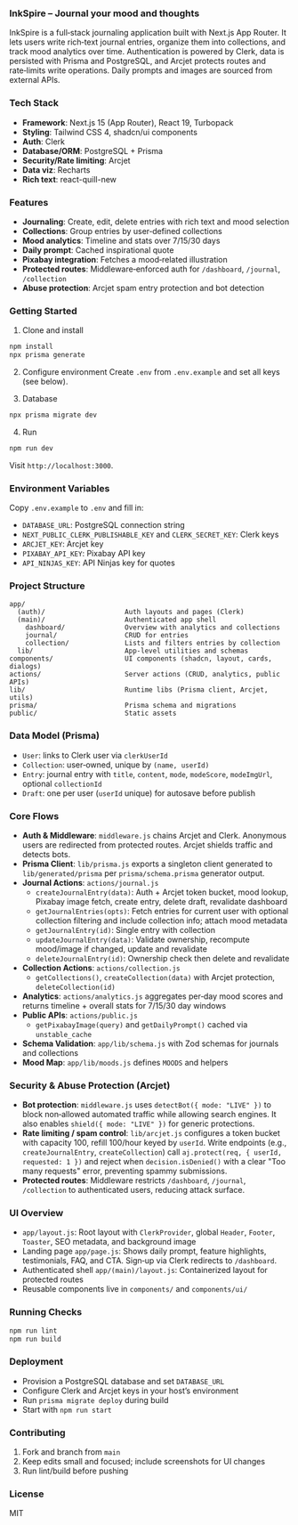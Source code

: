 ### InkSpire – Journal your mood and thoughts

InkSpire is a full‑stack journaling application built with Next.js App Router. It lets users write rich‑text journal entries, organize them into collections, and track mood analytics over time. Authentication is powered by Clerk, data is persisted with Prisma and PostgreSQL, and Arcjet protects routes and rate‑limits write operations. Daily prompts and images are sourced from external APIs.

### Tech Stack
- **Framework**: Next.js 15 (App Router), React 19, Turbopack
- **Styling**: Tailwind CSS 4, shadcn/ui components
- **Auth**: Clerk
- **Database/ORM**: PostgreSQL + Prisma
- **Security/Rate limiting**: Arcjet
- **Data viz**: Recharts
- **Rich text**: react-quill-new

### Features
- **Journaling**: Create, edit, delete entries with rich text and mood selection
- **Collections**: Group entries by user‑defined collections
- **Mood analytics**: Timeline and stats over 7/15/30 days
- **Daily prompt**: Cached inspirational quote
- **Pixabay integration**: Fetches a mood‑related illustration
- **Protected routes**: Middleware‑enforced auth for `/dashboard`, `/journal`, `/collection`
 - **Abuse protection**: Arcjet spam entry protection and bot detection

### Getting Started
1) Clone and install
```bash
npm install
npx prisma generate
```

2) Configure environment
Create `.env` from `.env.example` and set all keys (see below).

3) Database
```bash
npx prisma migrate dev
```

4) Run
```bash
npm run dev
```
Visit `http://localhost:3000`.

### Environment Variables
Copy `.env.example` to `.env` and fill in:
- `DATABASE_URL`: PostgreSQL connection string
- `NEXT_PUBLIC_CLERK_PUBLISHABLE_KEY` and `CLERK_SECRET_KEY`: Clerk keys
- `ARCJET_KEY`: Arcjet key
- `PIXABAY_API_KEY`: Pixabay API key
- `API_NINJAS_KEY`: API Ninjas key for quotes

### Project Structure
```
app/
  (auth)/                    Auth layouts and pages (Clerk)
  (main)/                    Authenticated app shell
    dashboard/               Overview with analytics and collections
    journal/                 CRUD for entries
    collection/              Lists and filters entries by collection
  lib/                       App-level utilities and schemas
components/                  UI components (shadcn, layout, cards, dialogs)
actions/                     Server actions (CRUD, analytics, public APIs)
lib/                         Runtime libs (Prisma client, Arcjet, utils)
prisma/                      Prisma schema and migrations
public/                      Static assets
```

### Data Model (Prisma)
- `User`: links to Clerk user via `clerkUserId`
- `Collection`: user‑owned, unique by `(name, userId)`
- `Entry`: journal entry with `title`, `content`, `mode`, `modeScore`, `modeImgUrl`, optional `collectionId`
- `Draft`: one per user (`userId` unique) for autosave before publish

### Core Flows
- **Auth & Middleware**: `middleware.js` chains Arcjet and Clerk. Anonymous users are redirected from protected routes. Arcjet shields traffic and detects bots.
- **Prisma Client**: `lib/prisma.js` exports a singleton client generated to `lib/generated/prisma` per `prisma/schema.prisma` generator output.
- **Journal Actions**: `actions/journal.js`
  - `createJournalEntry(data)`: Auth + Arcjet token bucket, mood lookup, Pixabay image fetch, create entry, delete draft, revalidate dashboard
  - `getJournalEntries(opts)`: Fetch entries for current user with optional collection filtering and include collection info; attach mood metadata
  - `getJournalEntry(id)`: Single entry with collection
  - `updateJournalEntry(data)`: Validate ownership, recompute mood/image if changed, update and revalidate
  - `deleteJournalEntry(id)`: Ownership check then delete and revalidate
- **Collection Actions**: `actions/collection.js`
  - `getCollections()`, `createCollection(data)` with Arcjet protection, `deleteCollection(id)`
- **Analytics**: `actions/analytics.js` aggregates per‑day mood scores and returns timeline + overall stats for 7/15/30 day windows
- **Public APIs**: `actions/public.js`
  - `getPixabayImage(query)` and `getDailyPrompt()` cached via `unstable_cache`
- **Schema Validation**: `app/lib/schema.js` with Zod schemas for journals and collections
- **Mood Map**: `app/lib/moods.js` defines `MOODS` and helpers

### Security & Abuse Protection (Arcjet)
- **Bot protection**: `middleware.js` uses `detectBot({ mode: "LIVE" })` to block non‑allowed automated traffic while allowing search engines. It also enables `shield({ mode: "LIVE" })` for generic protections.
- **Rate limiting / spam control**: `lib/arcjet.js` configures a token bucket with capacity 100, refill 100/hour keyed by `userId`. Write endpoints (e.g., `createJournalEntry`, `createCollection`) call `aj.protect(req, { userId, requested: 1 })` and reject when `decision.isDenied()` with a clear "Too many requests" error, preventing spammy submissions.
- **Protected routes**: Middleware restricts `/dashboard`, `/journal`, `/collection` to authenticated users, reducing attack surface.

### UI Overview
- `app/layout.js`: Root layout with `ClerkProvider`, global `Header`, `Footer`, `Toaster`, SEO metadata, and background image
- Landing page `app/page.js`: Shows daily prompt, feature highlights, testimonials, FAQ, and CTA. Sign‑up via Clerk redirects to `/dashboard`.
- Authenticated shell `app/(main)/layout.js`: Containerized layout for protected routes
- Reusable components live in `components/` and `components/ui/`

### Running Checks
```bash
npm run lint
npm run build
```

### Deployment
- Provision a PostgreSQL database and set `DATABASE_URL`
- Configure Clerk and Arcjet keys in your host’s environment
- Run `prisma migrate deploy` during build
- Start with `npm run start`

### Contributing
1) Fork and branch from `main`
2) Keep edits small and focused; include screenshots for UI changes
3) Run lint/build before pushing

### License
MIT
